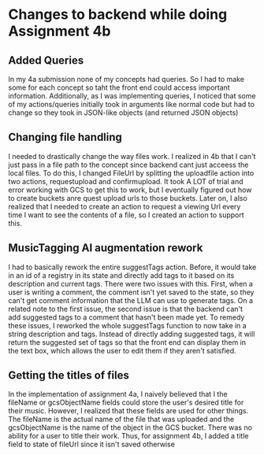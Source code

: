 # Changes to backend while doing Assignment 4b

## Added Queries

In my 4a submission none of my concepts had queries. So I had to make some for each concept so taht the front end could access important information. Additionally, as I was implementing queries, I noticed that some of my actions/queries initially took in arguments like normal code but had to change so they took in JSON-like objects (and returned JSON objects)


## Changing file handling
I needed to drastically change the way files work. I realized in 4b that I can't just pass in a file path to the concept since backend cant just acceess the local files. To do this, I changed FileUrl by splitting the uploadfile action into two actions, requestupload and confirmupload. It took A LOT of trial and error working with GCS to get this to work, but I eventually figured out how to create buckets anre quest upload urls to those buckets. Later on, I also realized that I needed to create an action to request a viewing Url every time I want to see the contents of a file, so I created an action to support this.

## MusicTagging AI augmentation rework
I had to basically rework the entire suggestTags action. Before, it would take in an id of a registry in its state and directly add tags to it based on its description and current tags. There were two issues with this. First, when a user is writing a comment, the comment isn't yet saved to the state, so they can't get comment information that the LLM can use to generate tags. On a related note to the first issue, the second issue is that the backend can't add suggested tags to a comment that hasn't been made yet. To remedy these issues, I reworked the whole suggestTags function to now take in a string description and tags. Instead of directly adding suggested tags, it will return the suggested set of tags so that the front end can display them in the text box, which allows the user to edit them if they aren't satisfied.

## Getting the titles of files
In the implementation of assignment 4a, I naively believed that I the fileName or gcsObjectName fields could store the user's desired title for their music. However, I realized that these fields are used for other things. The fileName is the actual name of the file that was uploaded and the gcsObjectName is the name of the object in the GCS bucket. There was no ability for a user to title their work. Thus, for assignment 4b, I added a title field to state of fileUrl since it isn't saved otherwise
